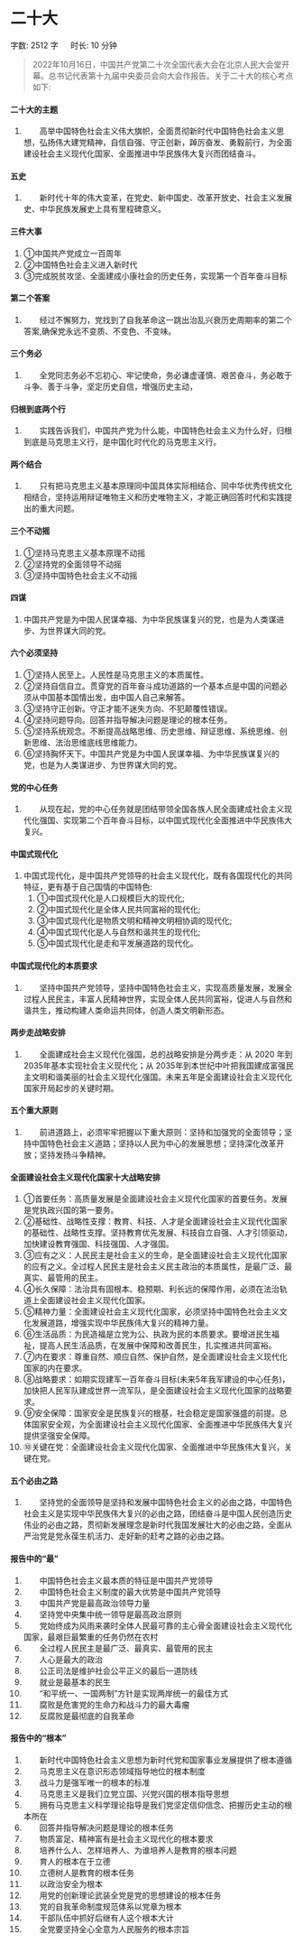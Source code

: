 # 二十大[](https://sakib.local/政治理论/时政篇/二十大.html#二十大)

 字数: 2512 字   时长: 10 分钟

> 2022年10月16日，中国共产党第二十次全国代表大会在北京人民大会堂开幕。总书记代表第十九届中央委员会向大会作报告。关于二十大的核心考点如下:

#### 二十大的主题[](https://sakib.local/政治理论/时政篇/二十大.html#二十大的主题)

1.   高举中国特色社会主义伟大旗帜，全面贯彻新时代中国特色社会主义思想，弘扬伟大建党精神，自信自强、守正创新，踔厉奋发、勇毅前行，为全面建设社会主义现代化国家、全面推进中华民族伟大复兴而团结奋斗。

#### 五史[](https://sakib.local/政治理论/时政篇/二十大.html#五史)

1.   新时代十年的伟大变革，在党史、新中国史、改革开放史、社会主义发展史、中华民族发展史上具有里程碑意义。

#### 三件大事[](https://sakib.local/政治理论/时政篇/二十大.html#三件大事)

1. ①中国共产党成立一百周年
2. ②中国特色社会主义进入新时代
3. ③完成脱贫攻坚、全面建成小康社会的历史任务，实现第一个百年奋斗目标

#### 第二个答案[](https://sakib.local/政治理论/时政篇/二十大.html#第二个答案)

1.   经过不懈努力，党找到了自我革命这一跳出治乱兴衰历史周期率的第二个答案,确保党永远不变质、不变色、不变味。

#### 三个务必[](https://sakib.local/政治理论/时政篇/二十大.html#三个务必)

1.   全党同志务必不忘初心、牢记使命，务必谦虚谨慎、艰苦奋斗，务必敢于斗争、善于斗争，坚定历史自信，增强历史主动，

#### 归根到底两个行[](https://sakib.local/政治理论/时政篇/二十大.html#归根到底两个行)

1.   实践告诉我们，中国共产党为什么能，中国特色社会主义为什么好，归根到底是马克思主义行，是中国化时代化的马克思主义行。

#### 两个结合[](https://sakib.local/政治理论/时政篇/二十大.html#两个结合)

1.   只有把马克思主义基本原理同中国具体实际相结合、同中华优秀传统文化相结合，坚持运用辩证唯物主义和历史唯物主义，才能正确回答时代和实践提出的重大问题。

#### 三个不动摇[](https://sakib.local/政治理论/时政篇/二十大.html#三个不动摇)

1. ①坚持马克思主义基本原理不动摇
2. ②坚持党的全面领导不动摇
3. ③坚持中国特色社会主义不动摇

#### 四谋[](https://sakib.local/政治理论/时政篇/二十大.html#四谋)

1. 中国共产党是为中国人民谋幸福、为中华民族谋复兴的党，也是为人类谋进步、为世界谋大同的党。

#### 六个必须坚持[](https://sakib.local/政治理论/时政篇/二十大.html#六个必须坚持)

1. ①坚持人民至上。人民性是马克思主义的本质属性。
2. ②坚持自信自立。贯穿党的百年奋斗成功道路的一个基本点是中国的问题必须从中国基本国情出发，由中国人自己来解答。
3. ③坚持守正创新。守正才能不迷失方向、不犯颠覆性错误。
4. ④坚持问题导向。回答并指导解决问题是理论的根本任务。
5. ⑤坚持系统观念。不断提高战略思维、历史思维、辩证思维、系统思维、创新思维、法治思维底线思维能力。
6. ⑥坚持胸怀天下。中国共产党是为中国人民谋幸福、为中华民族谋复兴的党，也是为人类谋进步、为世界谋大同的党。

#### 党的中心任务[](https://sakib.local/政治理论/时政篇/二十大.html#党的中心任务)

1.   从现在起，党的中心任务就是团结带领全国各族人民全面建成社会主义现代化强国、实现第二个百年奋斗目标，以中国式现代化全面推进中华民族伟大复兴。

#### 中国式现代化[](https://sakib.local/政治理论/时政篇/二十大.html#中国式现代化)

1. 中国式现代化，是中国共产党领导的社会主义现代化，既有各国现代化的共同特征，更有基于自己国情的中国特色:
   1. ①中国式现代化是人口规模巨大的现代化;
   2. ②中国式现代化是全体人民共同富裕的现代化;
   3. ③中国式现代化是物质文明和精神文明相协调的现代化;
   4. ④中国式现代化是人与自然和谐共生的现代化;
   5. ⑤中国式现代化是走和平发展道路的现代化。

#### 中国式现代化的本质要求[](https://sakib.local/政治理论/时政篇/二十大.html#中国式现代化的本质要求)

1.   坚持中国共产党领导，坚持中国特色社会主义，实现高质量发展，发展全过程人民民主，丰富人民精神世界，实现全体人民共同富裕，促进人与自然和谐共生，推动构建人类命运共同体，创造人类文明新形态。

#### 两步走战略安排[](https://sakib.local/政治理论/时政篇/二十大.html#两步走战略安排)

1.   全面建成社会主义现代化强国，总的战略安排是分两步走：从 2020 年到 2035年基本实现社会主义现代化；从 2035年到本世纪中叶把我国建成富强民主文明和谐美丽的社会主义现代化强国。未来五年是全面建设社会主义现代化国家开局起步的关键时期。

#### 五个重大原则[](https://sakib.local/政治理论/时政篇/二十大.html#五个重大原则)

1.   前进道路上，必须牢牢把握以下重大原则：坚持和加强党的全面领导；坚持中国特色社会主义道路；坚持以人民为中心的发展思想；坚持深化改革开放；坚持发扬斗争精神。

#### 全面建设社会主义现代化国家十大战略安排[](https://sakib.local/政治理论/时政篇/二十大.html#全面建设社会主义现代化国家十大战略安排)

1. ①首要任务：高质量发展是全面建设社会主义现代化国家的首要任务。发展是党执政兴国的第一要务。
2. ②基础性、战略性支撑：教育、科技、人才是全面建设社会主义现代化国家的基础性、战略性支撑。坚持教育优先发展、科技自立自强、人才引领驱动，加快建设教育强国、科技强国、人才强国。
3. ③应有之义：人民民主是社会主义的生命，是全面建设社会主义现代化国家的应有之义。全过程人民民主是社会主义民主政治的本质属性，是最广泛、最真实、最管用的民主。
4. ④长久保障：法治具有固根本、稳预期、利长远的保障作用，必须在法治轨道上全面建设社会主义现代化国家。
5. ⑤精神力量：全面建设社会主义现代化国家，必须坚持中国特色社会主义文化发展道路，增强实现中华民族伟大复兴的精神力量。
6. ⑥生活品质：为民造福是立党为公、执政为民的本质要求。要增进民生福祉，提高人民生活品质，在发展中保障和改善民生，扎实推进共同富裕。
7. ⑦内在要求：尊重自然、顺应自然、保护自然，是全面建设社会主义现代化国家的内在要求。
8. ⑧战略要求：如期实现建军一百年奋斗目标(未来5年我军建设的中心任务)，加快把人民军队建成世界一流军队，是全面建设社会主义现代化国家的战略要求。
9. ⑨安全保障：国家安全是民族复兴的根基，社会稳定是国家强盛的前提。总体国家安全观，为全面建设社会主义现代化国家、全面推进中华民族伟大复兴提供坚强安全保障。
10. ⑩关键在党：全面建设社会主义现代化国家、全面推进中华民族伟大复兴，关键在党。

#### 五个必由之路[](https://sakib.local/政治理论/时政篇/二十大.html#五个必由之路)

1.   坚持党的全面领导是坚持和发展中国特色社会主义的必由之路，中国特色社会主义是实现中华民族伟大复兴的必由之路，团结奋斗是中国人民创造历史伟业的必由之路，贯彻新发展理念是新时代我国发展壮大的必由之路，全面从严治党是党永葆生机活力、走好新的赶考之路的必由之路。

#### 报告中的“最”[](https://sakib.local/政治理论/时政篇/二十大.html#报告中的-最)

1.   中国特色社会主义最本质的特征是中国共产党领导
2.   中国特色社会主义制度的最大优势是中国共产党领导
3.   中国共产党是最高政治领导力量
4.   坚持党中央集中统一领导是最高政治原则
5.   党始终成为风雨来袭时全体人民最可靠的主心骨全面建设社会主义现代化国家，最艰巨最繁重的任务仍然在农村
6.   全过程人民民主是最广泛、最真实、最管用的民主
7.   人心是最大的政治
8.   公正司法是维护社会公平正义的最后一道防线
9.   就业是最基本的民生
10.   “和平统一、一国两制”方针是实现两岸统一的最佳方式
11.   腐败是危害党的生命力和战斗力的最大毒瘤
12.   反腐败是最彻底的自我革命

#### 报告中的“根本”[](https://sakib.local/政治理论/时政篇/二十大.html#报告中的-根本)

1.   新时代中国特色社会主义思想为新时代党和国家事业发展提供了根本遵循
2.   马克思主义在意识形态领域指导地位的根本制度
3.   战斗力是强军唯一的根本的标准
4.   马克思主义是我们立党立国、兴党兴国的根本指导思想
5.   拥有马克思主义科学理论指导是我们党坚定信仰信念、把握历史主动的根本所在
6.   回答并指导解决问题是理论的根本任务
7.   物质富足、精神富有是社会主义现代化的根本要求
8.   培养什么人、怎样培养人、为谁培养人是教育的根本问题
9.   育人的根本在于立德
10.   立德树人是教育的根本任务
11.   以政治安全为根本
12.   用党的创新理论武装全党是党的思想建设的根本任务
13.   党的自我革命制度规范体系以党章为根本
14.   干部队伍中抓好后继有人这个根本大计
15.   全党要坚持全心全意为人民服务的根本宗旨



